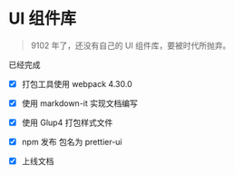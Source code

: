 # UI 组件库

> 9102 年了，还没有自己的 UI 组件库，要被时代所抛弃。

已经完成

- [x] 打包工具使用 webpack 4.30.0

- [x] 使用 markdown-it 实现文档编写

- [x] 使用 Glup4 打包样式文件

- [x] npm 发布 包名为 prettier-ui

- [x] 上线文档
